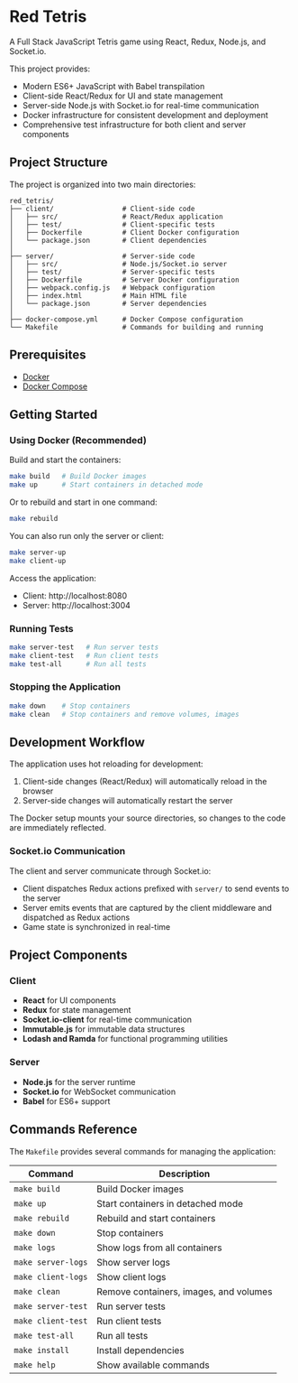 # Red Tetris

A Full Stack JavaScript Tetris game using React, Redux, Node.js, and Socket.io.

This project provides:

* Modern ES6+ JavaScript with Babel transpilation
* Client-side React/Redux for UI and state management
* Server-side Node.js with Socket.io for real-time communication
* Docker infrastructure for consistent development and deployment
* Comprehensive test infrastructure for both client and server components

## Project Structure

The project is organized into two main directories:

```
red_tetris/
├── client/                 # Client-side code
│   ├── src/                # React/Redux application
│   ├── test/               # Client-specific tests
│   ├── Dockerfile          # Client Docker configuration
│   └── package.json        # Client dependencies
│
├── server/                 # Server-side code
│   ├── src/                # Node.js/Socket.io server
│   ├── test/               # Server-specific tests
│   ├── Dockerfile          # Server Docker configuration
│   ├── webpack.config.js   # Webpack configuration
│   ├── index.html          # Main HTML file
│   └── package.json        # Server dependencies
│
├── docker-compose.yml      # Docker Compose configuration
└── Makefile                # Commands for building and running
```

## Prerequisites

* [Docker](https://www.docker.com/get-started)
* [Docker Compose](https://docs.docker.com/compose/install/)

## Getting Started

### Using Docker (Recommended)

Build and start the containers:

```bash
make build   # Build Docker images
make up      # Start containers in detached mode
```

Or to rebuild and start in one command:

```bash
make rebuild
```

You can also run only the server or client:

```bash
make server-up
make client-up
```

Access the application:
- Client: http://localhost:8080
- Server: http://localhost:3004

### Running Tests

```bash
make server-test   # Run server tests
make client-test   # Run client tests
make test-all      # Run all tests
```

### Stopping the Application

```bash
make down    # Stop containers
make clean   # Stop containers and remove volumes, images
```

## Development Workflow

The application uses hot reloading for development:

1. Client-side changes (React/Redux) will automatically reload in the browser
2. Server-side changes will automatically restart the server

The Docker setup mounts your source directories, so changes to the code are immediately reflected.

### Socket.io Communication

The client and server communicate through Socket.io:

- Client dispatches Redux actions prefixed with `server/` to send events to the server
- Server emits events that are captured by the client middleware and dispatched as Redux actions
- Game state is synchronized in real-time

## Project Components

### Client

- **React** for UI components
- **Redux** for state management
- **Socket.io-client** for real-time communication
- **Immutable.js** for immutable data structures
- **Lodash and Ramda** for functional programming utilities

### Server

- **Node.js** for the server runtime
- **Socket.io** for WebSocket communication
- **Babel** for ES6+ support

## Commands Reference

The `Makefile` provides several commands for managing the application:

| Command | Description |
|---------|-------------|
| `make build` | Build Docker images |
| `make up` | Start containers in detached mode |
| `make rebuild` | Rebuild and start containers |
| `make down` | Stop containers |
| `make logs` | Show logs from all containers |
| `make server-logs` | Show server logs |
| `make client-logs` | Show client logs |
| `make clean` | Remove containers, images, and volumes |
| `make server-test` | Run server tests |
| `make client-test` | Run client tests |
| `make test-all` | Run all tests |
| `make install` | Install dependencies |
| `make help` | Show available commands |